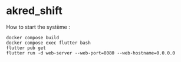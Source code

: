 # akred_shift

How to start the système :
```
docker compose build
docker compose exec flutter bash
flutter pub get
flutter run -d web-server --web-port=8080 --web-hostname=0.0.0.0
```

